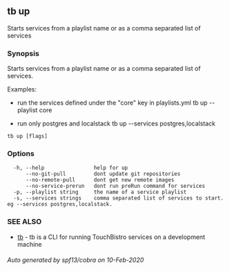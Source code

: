 ## tb up

Starts services from a playlist name or as a comma separated list of services

### Synopsis

Starts services from a playlist name or as a comma separated list of services.

Examples:
- run the services defined under the "core" key in playlists.yml
	tb up --playlist core

- run only postgres and localstack
	tb up --services postgres,localstack

```
tb up [flags]
```

### Options

```
  -h, --help                help for up
      --no-git-pull         dont update git repositories
      --no-remote-pull      dont get new remote images
      --no-service-prerun   dont run preRun command for services
  -p, --playlist string     the name of a service playlist
  -s, --services strings    comma separated list of services to start. eg --services postgres,localstack.
```

### SEE ALSO

* [tb](tb.md)	 - tb is a CLI for running TouchBistro services on a development machine

###### Auto generated by spf13/cobra on 10-Feb-2020
